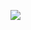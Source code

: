 <p align="left">
  <img src="https://api.boot.dev/v1/users/public/c0bb7ca9-b9f8-4bc2-b31a-8c0d8bf6434d/thumbnail" >
</p>
